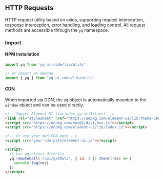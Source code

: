 ## HTTP Requests

HTTP request utility based on axios, supporting request interception, response interception, error handling, and loading control. All request methods are accessible through the `yq` namespace.

### Import

#### NPM Installation

```javascript
import yq from 'yq-ui-code/lib/utils'

// or import on demand
import { yq } from 'yq-ui-code/lib/utils'
```

#### CDN

When imported via CDN, the `yq` object is automatically mounted to the `window` object and can be used directly.

```html
<!-- Import Element UI (includes yq utilities) -->
<link rel="stylesheet" href="https://unpkg.com/element-ui/lib/theme-chalk/index.css" />
<script src="https://unpkg.com/vue@2/dist/vue.js"></script>
<script src="https://unpkg.com/element-ui/lib/index.js"></script>

<!-- Or use your own CDN path -->
<script src="your-cdn-path/element-ui.js"></script>

<script>
  // Use yq object directly
  yq.remoteCall('/api/getData', { id: 1 }).then((res) => {
    console.log(res)
  })
</script>
```
